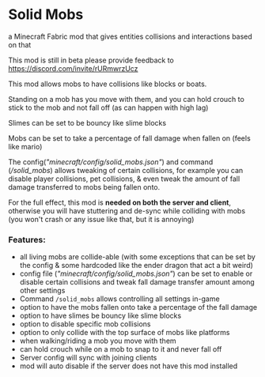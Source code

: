 # Solid Mobs
a Minecraft Fabric mod that gives entities collisions and interactions based on that

This mod is still in beta please provide feedback to https://discord.com/invite/rURmwrzUcz

This mod allows mobs to have collisions like blocks or boats.

Standing on a mob has you move with them, and you can hold crouch to stick to the mob and not fall off (as can happen with high lag)

Slimes can be set to be bouncy like slime blocks

Mobs can be set to take a percentage of fall damage when fallen on (feels like mario)

The config(*"minecraft/config/solid_mobs.json"*) and command (*/solid_mobs*) allows tweaking of certain collisions, for example you can disable player collisions, pet collisions, & even tweak the amount of fall damage transferred to mobs being fallen onto.

For the full effect, this mod is **needed on both the server and client**, otherwise you will have stuttering and de-sync while colliding with mobs (you won't crash or any issue like that, but it is annoying)

### Features:
- all living mobs are collide-able (with some exceptions that can be set by the config & some hardcoded like the ender dragon that act a bit weird)
- config file (*"minecraft/config/solid_mobs.json"*) can be set to enable or disable certain collisions and tweak fall damage transfer amount among other settings
- Command `/solid_mobs` allows controlling all settings in-game
- option to have the mobs fallen onto take a percentage of the fall damage
- option to have slimes be bouncy like slime blocks
- option to disable specific mob collisions
- option to only collide with the top surface of mobs like platforms
- when walking/riding a mob you move with them
- can hold crouch while on a mob to snap to it and never fall off
- Server config will sync with joining clients
- mod will auto disable if the server does not have this mod installed
